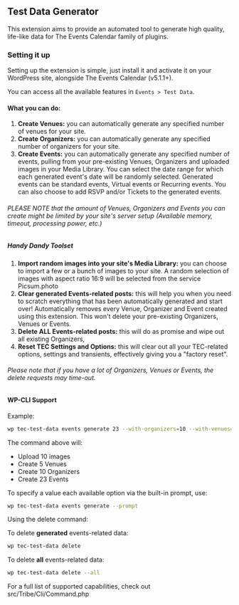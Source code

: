 ## Test Data Generator

This extension aims to provide an automated tool to generate high quality, life-like data for The Events Calendar family of plugins.

### Setting it up

Setting up the extension is simple, just install it and activate it on your WordPress site, alongside The Events Calendar (v5.1.1+).

You can access all the available features in `Events > Test Data`.

#### What you can do:

1. **Create Venues:** you can automatically generate any specified number of venues for your site.
1. **Create Organizers:** you can automatically generate any specified number of organizers for your site.
1. **Create Events:** you can automatically generate any specified number of events, pulling from your pre-existing Venues, Organizers and uploaded images in your Media Library. You can select the date range for which each generated event's date will be randomly selected. Generated events can be standard events, Virtual events or Recurring events. You can also choose to add RSVP and/or Tickets to the generated events.

###### PLEASE NOTE that the amount of Venues, Organizers and Events you can create might be limited by your site's server setup (Available memory, timeout, processing power, etc.)

##### Handy Dandy Toolset
1. **Import random images into your site's Media Library:** you can choose to import a few or a bunch of images to your site. A random selection of images with aspect ratio 16:9 will be selected from the service Picsum.photo
1. **Clear generated Events-related posts:** this will help you when you need to scratch everything that has been automatically generated and start over! Automatically removes every Venue, Organizer and Event created using this extension. This won't delete your pre-existing Organizers, Venues or Events.
1. **Delete ALL Events-related posts:** this will do as promise and wipe out all existing Organizers, 
1. **Reset TEC Settings and Options:** this will clear out all your TEC-related options, settings and transients, effectively giving you a "factory reset".

###### Please note that if you have a lot of Organizers, Venues or Events, the delete requests may time-out.

#### WP-CLI Support

Example:
```bash
wp tec-test-data events generate 23 --with-organizers=10 --with-venues=5 --with-images=10
```
The command above will:
* Upload 10 images
* Create 5 Venues
* Create 10 Organizers
* Create 23 Events

To specify a value each available option via the built-in prompt, use:
```bash
wp tec-test-data events generate --prompt 
```

Using the delete command:

To delete **generated** events-related data:
```bash
wp tec-test-data delete
```

To delete **all** events-related data:
```bash
wp tec-test-data delete --all
```

For a full list of supported capabilities, check out src/Tribe/Cli/Command.php 
